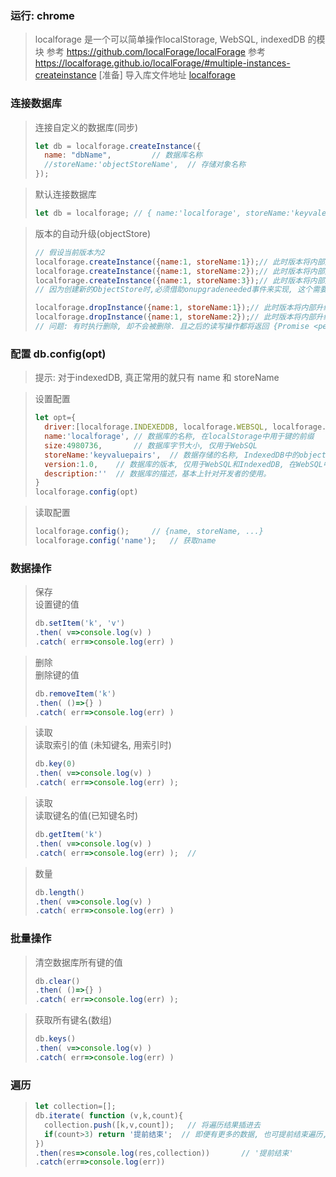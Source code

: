 ### 运行: chrome
>   localforage 是一个可以简单操作localStorage, WebSQL, indexedDB 的模块
>  参考 https://github.com/localForage/localForage
>  参考 https://localforage.github.io/localForage/#multiple-instances-createinstance
>  [准备] 导入库文件地址
>  [localforage](https://cdnjs.cloudflare.com/ajax/libs/localforage/1.7.2/localforage.min.js)


### 连接数据库

> 连接自定义的数据库(同步)
> ```javascript
> let db = localforage.createInstance({
> 	name: "dbName",			// 数据库名称
> 	//storeName:'objectStoreName',	// 存储对象名称
> });
> ```

> 默认连接数据库
> ```javascript
> let db = localforage;	// { name:'localforage', storeName:'keyvalepairs' }
> ```

> 版本的自动升级(objectStore)
> ```javascript
> // 假设当前版本为2
> localforage.createInstance({name:1, storeName:1});// 此时版本将内部升级为3
> localforage.createInstance({name:1, storeName:2});// 此时版本将内部升级为4
> localforage.createInstance({name:1, storeName:3});// 此时版本将内部升级为5
> // 因为创建新的ObjectStore时,必须借助onupgradeneeded事件来实现, 这个需要升级版本
> 
> localforage.dropInstance({name:1, storeName:1});// 此时版本将内部升级为6
> localforage.dropInstance({name:1, storeName:2});// 此时版本将内部升级为7
> // 问题: 有时执行删除, 却不会被删除. 且之后的读写操作都将返回 {Promise <pending>}
> ```

### 配置 db.config(opt)
>  提示: 对于indexedDB, 真正常用的就只有 name 和 storeName

> 设置配置
> ```javascript
> let opt={
> 	driver:[localforage.INDEXEDDB, localforage.WEBSQL, localforage.LOCALSTORAG],// 首选驱动顺序, 与setDriver上面传递的格式相同
> 	name:'localforage',	// 数据库的名称, 在localStorage中用于键的前缀
> 	size:4980736,		// 数据库字节大小, 仅用于WebSQL
> 	storeName:'keyvaluepairs',	// 数据存储的名称, IndexedDB中的objectStore名; WebSQL中的表名. (任何非字母数字字符都将转换为下划线)
> 	version:1.0,	// 数据库的版本, 仅用于WebSQL和IndexedDB, 在WebSQL中只是设置版本, 在IndexedDB中当触发onupgradeneeded事件时被调用.
> 	description:''	// 数据库的描述，基本上针对开发者的使用。
> }
> localforage.config(opt)

> 读取配置
> ```Javascript
> localforage.config();		// {name, storeName, ...}
> localforage.config('name');	// 获取name
> ```

### 数据操作

> 保存<br>
> 设置键的值
> ```javascript
> db.setItem('k', 'v')
> .then( v=>console.log(v) )
> .catch( err=>console.log(err) )
> ```

> 删除<br>
> 删除键的值
> ```javascript
> db.removeItem('k')
> .then( ()=>{} )
> .catch( err=>console.log(err) )
> ```

> 读取<br>
> 读取索引的值 (未知键名, 用索引时)
> ```javascript
> db.key(0)
> .then( v=>console.log(v) )
> .catch( err=>console.log(err) );
> ```

> 读取<br>
> 读取键名的值(已知键名时)
> ```javascript
> db.getItem('k')
> .then( v=>console.log(v) )
> .catch( err=>console.log(err) );	// 
> ```

> 数量<br>
>  ```javascript
> db.length()
> .then( v=>console.log(v) )
> .catch( err=>console.log(err) )
> ```

### 批量操作

> 清空数据库所有键的值 
> ```javascript
> db.clear()
> .then( ()=>{} )
> .catch( err=>console.log(err) );
> ```

> 获取所有键名(数组)
> ```javascript
> db.keys()
> .then( v=>console.log(v) )
> .catch( err=>console.log(err) )
> ```




### 遍历
> ```javascript
> let collection=[];
> db.iterate( function (v,k,count){
> 	collection.push([k,v,count]);	// 将遍历结果插进去
> 	if(count>3) return '提前结束';	// 即便有更多的数据, 也可提前结束遍历, 反馈目前结果
> })
> .then(res=>console.log(res,collection))		// '提前结束'
> .catch(err=>console.log(err))
> ```
